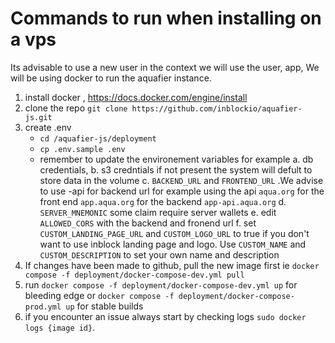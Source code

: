 # Commands to run when installing on a vps
Its advisable to use a new user in the context we will use the user, app,
We will be using docker to run the aquafier  instance.

1. install docker , https://docs.docker.com/engine/install
2. clone the repo `git clone https://github.com/inblockio/aquafier-js.git`
3. create .env 
    - `cd /aquafier-js/deployment ` 
    - `cp .env.sample .env`
    -  remember to update the environement variables for example 
        a. db credentials, 
        b. s3 credntials if not present  the system will defult to store data in the volume
        c. `BACKEND_URL`   and `FRONTEND_URL` .We advise to use -api for backend url for example using the api `aqua.org` for the  front end `app.aqua.org` for the backend `app-api.aqua.org`
        d. `SERVER_MNEMONIC` some claim require server wallets
        e. edit `ALLOWED_CORS`  with the backend and fronend  url 
        f. set `CUSTOM_LANDING_PAGE_URL` and `CUSTOM_LOGO_URL` to true if you don't want to use inblock landing page and logo. Use `CUSTOM_NAME` and `CUSTOM_DESCRIPTION` to set your own name and description
4. If changes have been made to github, pull the new image first ie `docker compose -f deployment/docker-compose-dev.yml pull`
5. run `docker compose -f deployment/docker-compose-dev.yml up` for bleeding edge or `docker compose -f deployment/docker-compose-prod.yml up` for stable builds
6. if you encounter an issue always start by checking logs `sudo docker logs {image id}`.